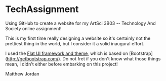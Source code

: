 TechAssignment
==============

Using GitHub to create a website for my ArtSci 3B03 -- Technology And Society online assignment!

This is my first time really designing a website so it's certainly not the prettiest thing in the world, but I consider it a solid inaugural effort. 

I used the [Flat UI framework and theme](http://designmodo.github.io/Flat-UI/), which is based on [Bootstrap] (http://getbootstrap.com/). Do not fret if you don't know what those things mean, I didn't either before embarking on this project!



Matthew Jordan
